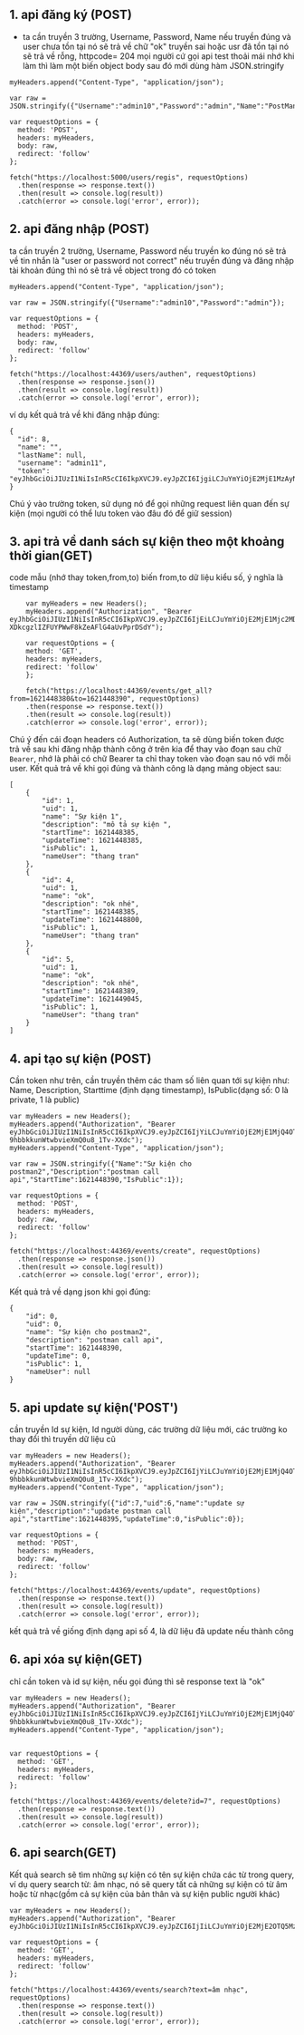 ## 1. api đăng ký (POST)
- ta cần truyền 3 trường, Username, Password, Name
nếu truyền đúng và user chưa tồn tại nó sẽ trả về chữ "ok"
truyền sai hoặc usr đã tồn tại nó sẽ trả về rỗng, httpcode= 204
mọi người cứ gọi api test thoải mái
nhớ khi làm thì làm một biến object body
sau đó mới dùng hàm JSON.stringify
```var myHeaders = new Headers();
myHeaders.append("Content-Type", "application/json");

var raw = JSON.stringify({"Username":"admin10","Password":"admin","Name":"PostMan1"});

var requestOptions = {
  method: 'POST',
  headers: myHeaders,
  body: raw,
  redirect: 'follow'
};

fetch("https://localhost:5000/users/regis", requestOptions)
  .then(response => response.text())
  .then(result => console.log(result))
  .catch(error => console.log('error', error));
  ```
  
 
 
 
## 2. api đăng nhập (POST)
 
 
ta cần truyền 2 trường, Username, Password
nếu truyền ko đúng nó sẽ trả về tin nhắn là "user or password not correct"
nếu truyền đúng và đăng nhập tài khoản đúng thì nó sẽ trả về object trong đó có token


```var myHeaders = new Headers();
myHeaders.append("Content-Type", "application/json");

var raw = JSON.stringify({"Username":"admin10","Password":"admin"});

var requestOptions = {
  method: 'POST',
  headers: myHeaders,
  body: raw,
  redirect: 'follow'
};

fetch("https://localhost:44369/users/authen", requestOptions)
  .then(response => response.json())
  .then(result => console.log(result))
  .catch(error => console.log('error', error));
  ```

ví dụ kết quả trả về khi đăng nhập đúng:
  ```
  {
    "id": 8,
    "name": "",
    "lastName": null,
    "username": "admin11",
    "token": "eyJhbGciOiJIUzI1NiIsInR5cCI6IkpXVCJ9.eyJpZCI6IjgiLCJuYmYiOjE2MjE1MzAyNzAsImV4cCI6MTYyMjEzNTA3MCwiaWF0IjoxNjIxNTMwMjcwfQ.frNXOlotJymWzUAnujlzCerm9rhIjoKLC6OkjMc60b8"
}
  ```
Chú ý vào trường token, sử dụng nó để gọi những request liên quan đến sự kiện (mọi người có thể lưu token vào đâu đó để giữ session)
## 3. api trả về danh sách sự kiện theo một khoảng thời gian(GET)
code mẫu (nhớ thay token,from,to) biến from,to dữ liệu kiểu số, ý nghĩa là timestamp
```
    var myHeaders = new Headers();
    myHeaders.append("Authorization", "Bearer eyJhbGciOiJIUzI1NiIsInR5cCI6IkpXVCJ9.eyJpZCI6IjEiLCJuYmYiOjE2MjE1Mjc2MDIsImV4cCI6MTYyMjEzMjQwMiwiaWF0IjoxNjIxNTI3NjAyfQ.ueYsOht-XDkcgzlIZFUYPWwF8kZeAFlG4aUvPprDSdY");

    var requestOptions = {
    method: 'GET',
    headers: myHeaders,
    redirect: 'follow'
    };

    fetch("https://localhost:44369/events/get_all?from=1621448380&to=1621448390", requestOptions)
    .then(response => response.text())
    .then(result => console.log(result))
    .catch(error => console.log('error', error));
```
Chú ý đến cái đoạn headers có Authorization, ta sẽ dùng biến token được trả về sau khi đăng nhập thành công ở trên kia để thay vào đoạn sau chữ ``` Bearer ```, nhớ là phải có chữ Bearer ta chỉ thay token vào đoạn sau nó với mỗi user. Kết quả trả về khi gọi đúng và thành công là dạng mảng object sau:
```
[
    {
        "id": 1,
        "uid": 1,
        "name": "Sự kiện 1",
        "description": "mô tả sự kiện ",
        "startTime": 1621448385,
        "updateTime": 1621448385,
        "isPublic": 1,
        "nameUser": "thang tran"
    },
    {
        "id": 4,
        "uid": 1,
        "name": "ok",
        "description": "ok nhé",
        "startTime": 1621448385,
        "updateTime": 1621448800,
        "isPublic": 1,
        "nameUser": "thang tran"
    },
    {
        "id": 5,
        "uid": 1,
        "name": "ok",
        "description": "ok nhé",
        "startTime": 1621448389,
        "updateTime": 1621449045,
        "isPublic": 1,
        "nameUser": "thang tran"
    }
]
```


## 4. api tạo sự kiện (POST)
Cần token như trên, cần truyền thêm các tham số liên quan tới sự kiện như: Name, Description, Starttime (định dạng timestamp), IsPublic(dạng số: 0  là private, 1 là public)
```
var myHeaders = new Headers();
myHeaders.append("Authorization", "Bearer eyJhbGciOiJIUzI1NiIsInR5cCI6IkpXVCJ9.eyJpZCI6IjYiLCJuYmYiOjE2MjE1MjQ4OTksImV4cCI6MTYyMjEyOTY5OSwiaWF0IjoxNjIxNTI0ODk5fQ.ogVuGhWmvVJC-9hbbkkunWtwbvieXmQ0u8_1Tv-XXdc");
myHeaders.append("Content-Type", "application/json");

var raw = JSON.stringify({"Name":"Sự kiện cho postman2","Description":"postman call api","StartTime":1621448390,"IsPublic":1});

var requestOptions = {
  method: 'POST',
  headers: myHeaders,
  body: raw,
  redirect: 'follow'
};

fetch("https://localhost:44369/events/create", requestOptions)
  .then(response => response.json())
  .then(result => console.log(result))
  .catch(error => console.log('error', error));
```

Kết quả trả về dạng json khi gọi đúng:
```
{
    "id": 0,
    "uid": 0,
    "name": "Sự kiện cho postman2",
    "description": "postman call api",
    "startTime": 1621448390,
    "updateTime": 0,
    "isPublic": 1,
    "nameUser": null
}
```

## 5. api update sự kiện('POST')
cần truyền Id sự kiện, Id người dùng, các trường dữ liệu mới, các trường ko thay đổi thì truyền dữ liệu cũ
```
var myHeaders = new Headers();
myHeaders.append("Authorization", "Bearer eyJhbGciOiJIUzI1NiIsInR5cCI6IkpXVCJ9.eyJpZCI6IjYiLCJuYmYiOjE2MjE1MjQ4OTksImV4cCI6MTYyMjEyOTY5OSwiaWF0IjoxNjIxNTI0ODk5fQ.ogVuGhWmvVJC-9hbbkkunWtwbvieXmQ0u8_1Tv-XXdc");
myHeaders.append("Content-Type", "application/json");

var raw = JSON.stringify({"id":7,"uid":6,"name":"update sự kiện","description":"update postman call api","startTime":1621448395,"updateTime":0,"isPublic":0});

var requestOptions = {
  method: 'POST',
  headers: myHeaders,
  body: raw,
  redirect: 'follow'
};

fetch("https://localhost:44369/events/update", requestOptions)
  .then(response => response.text())
  .then(result => console.log(result))
  .catch(error => console.log('error', error));
```
kết quả trả về giống định dạng api số 4, là dữ liệu đã update nếu thành công

## 6. api xóa sự kiện(GET)
chỉ cần token và id sự kiện, nếu gọi đúng thì sẽ response text là "ok"
```
var myHeaders = new Headers();
myHeaders.append("Authorization", "Bearer eyJhbGciOiJIUzI1NiIsInR5cCI6IkpXVCJ9.eyJpZCI6IjYiLCJuYmYiOjE2MjE1MjQ4OTksImV4cCI6MTYyMjEyOTY5OSwiaWF0IjoxNjIxNTI0ODk5fQ.ogVuGhWmvVJC-9hbbkkunWtwbvieXmQ0u8_1Tv-XXdc");
myHeaders.append("Content-Type", "application/json");


var requestOptions = {
  method: 'GET',
  headers: myHeaders,
  redirect: 'follow'
};

fetch("https://localhost:44369/events/delete?id=7", requestOptions)
  .then(response => response.text())
  .then(result => console.log(result))
  .catch(error => console.log('error', error));

```

## 6. api search(GET)
Kết quả search sẽ tìm những sự kiện có tên sự kiện chứa các từ trong query, ví dụ query search từ: âm nhạc, nó sẽ query tất cả những sự kiện có từ âm hoặc từ nhạc(gồm cả sự kiện của bản thân và sự kiện public người khác)

```
var myHeaders = new Headers();
myHeaders.append("Authorization", "Bearer eyJhbGciOiJIUzI1NiIsInR5cCI6IkpXVCJ9.eyJpZCI6IjIiLCJuYmYiOjE2MjE2OTQ5MzcsImV4cCI6MTYyMjI5OTczNywiaWF0IjoxNjIxNjk0OTM3fQ.tkWTn6G80nysLfdd3uylalmPou4Z2pKRxlkQC1T9GNY");

var requestOptions = {
  method: 'GET',
  headers: myHeaders,
  redirect: 'follow'
};

fetch("https://localhost:44369/events/search?text=âm nhạc", requestOptions)
  .then(response => response.text())
  .then(result => console.log(result))
  .catch(error => console.log('error', error));
```



